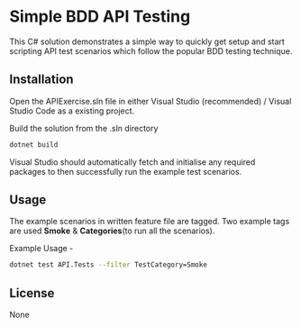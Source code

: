 # Simple BDD API Testing

This C# solution demonstrates a simple way to quickly get setup and start scripting API test scenarios which follow the popular BDD testing technique.

## Installation

Open the APIExercise.sln file in either Visual Studio (recommended) / Visual Studio Code as a existing project.

Build the solution from the .sln directory
```bash
dotnet build
```
Visual Studio should automatically fetch and initialise any required packages to then successfully run the example test scenarios.

## Usage

The example scenarios in written feature file are tagged. Two example tags are used **Smoke** & **Categories**(to run all the scenarios). 

Example Usage - 
```bash
dotnet test API.Tests --filter TestCategory=Smoke
```

## License
None
